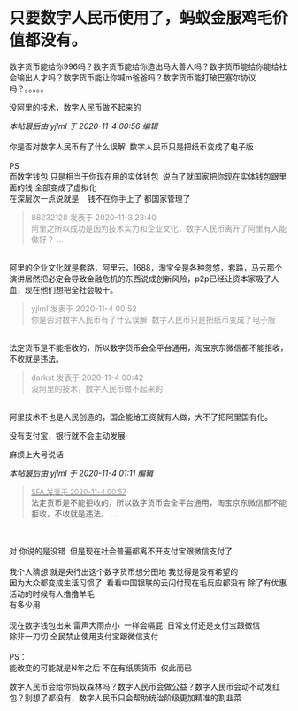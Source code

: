 # 只要数字人民币使用了，蚂蚁金服鸡毛价值都没有。


数字货币能给你996吗？数字货币能给你造出马大善人吗？数字货币能给你能给社会输出人才吗？数字货币能让你喊m爸爸吗？数字货币能打破巴塞尔协议吗？。。。。。

没阿里的技术，数字人民币做不起来的

<i class="pstatus"> 本帖最后由 yjlml 于 2020-11-4 00:56 编辑 </i><br />
<br />
你是否对数字人民币有了什么误解&nbsp;&nbsp;数字人民币只是把纸币变成了电子版<br />
 <br />
PS <br />
而数字钱包 只是相当于你现在用的实体钱包&nbsp;&nbsp;说白了就国家把你现在实体钱包跟里面的钱 全部变成了虚拟化 <br />
在深层次一点说就是&nbsp; &nbsp; 钱不在你手上了 都国家管理了 <br />


<div class="quote"><blockquote><font color="#999999">88232128 发表于 2020-11-3 23:40</font><br />
<font color="#999999">阿里之所以成功是因为技术实力和企业文化，数字人民币离开了阿里有人能做好？ ...</font></blockquote></div><br />
阿里的企业文化就是套路，阿里云，1688，淘宝全是各种忽悠，套路，马云那个演讲居然把必定会导致金融危机的东西说成创新风险，p2p已经让资本家吸了人血，现在他们想把全社会吸干。

<div class="quote"><blockquote><font color="#999999">yjlml 发表于 2020-11-4 00:52</font><br />
<font color="#999999">你是否对数字人民币有了什么误解&nbsp;&nbsp;数字人民币只是把纸币变成了电子版</font></blockquote></div><br />
法定货币是不能拒收的，所以数字货币会全平台通用，淘宝京东微信都不能拒收，不收就是违法。

<div class="quote"><blockquote><font color="#999999">darkst 发表于 2020-11-4 00:42</font><br />
<font color="#999999">没阿里的技术，数字人民币做不起来的</font></blockquote></div><br />
阿里技术不也是人民创造的，国企能给工资就有人做，大不了把阿里国有化。

<img src="static/image/smiley/default/lol.gif" smilieid="12" border="0" alt="" />没有支付宝，银行就不会主动发展

麻烦上大号说话<img id="aimg_TTC8s" onclick="zoom(this, this.src, 0, 0, 0)" class="zoom" src="https://cdn.jsdelivr.net/gh/hishis/forum-master/public/images/patch.gif" onmouseover="img_onmouseoverfunc(this)" onload="thumbImg(this)" border="0" alt="" />

<i class="pstatus"> 本帖最后由 yjlml 于 2020-11-4 01:11 编辑 </i><br />
<div class="quote"><blockquote><font size="2"><a href="https://www.hostloc.com/forum.php?mod=redirect&amp;goto=findpost&amp;pid=9399177&amp;ptid=762097" target="_blank"><font color="#999999">SFA 发表于 2020-11-4 00:57</font></a></font><br />
法定货币是不能拒收的，所以数字货币会全平台通用，淘宝京东微信都不能拒收，不收就是违法。 ...</blockquote></div><br />
<br />
对 你说的是没错&nbsp;&nbsp;但是现在社会普遍都离不开支付宝跟微信支付了&nbsp;&nbsp;<br />
<br />
我个人猜想 就是央行出这个数字货币想分田地 我觉得是没有希望的 <br />
因为大众都变成生活习惯了&nbsp;&nbsp;看看中国银联的云闪付现在毛反应都没有 除了有优惠活动的时候有人撸撸羊毛 <br />
有多少用 <br />
<br />
现在数字钱包出来 雷声大雨点小&nbsp;&nbsp;一样会嗝屁&nbsp;&nbsp;日常支付还是支付宝跟微信<br />
除非一刀切 全民禁止使用支付宝跟微信支付 <br />
<br />
PS：<br />
能改变的可能就是N年之后 不在有纸质货币&nbsp;&nbsp;仅此而已 

数字人民币会给你蚂蚁森林吗？数字人民币会做公益？数字人民币会动不动发红包？别想了都没有，数字人民币只会帮助统治阶级更加精准的割韭菜

